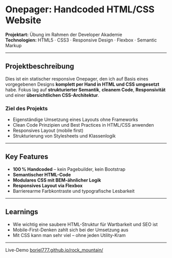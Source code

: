 # Onepager: Handcoded HTML/CSS Website

**Projektart:** Übung im Rahmen der Developer Akademie  
**Technologien:** HTML5 · CSS3 · Responsive Design · Flexbox · Semantic Markup

---

## Projektbeschreibung

Dies ist ein statischer responsive Onepager, den ich auf Basis eines vorgegebenen Designs **komplett per Hand in HTML und CSS umgesetzt** habe. Fokus lag auf **strukturierter Semantik**, **cleanem Code**, **Responsivität** und einer **übersichtlichen CSS-Architektur**.

### Ziel des Projekts

- Eigenständige Umsetzung eines Layouts ohne Frameworks  
- Clean Code Prinzipien und Best Practices in HTML/CSS anwenden  
- Responsives Layout (mobile first)
- Strukturierung von Stylesheets und Klassenlogik

---

## Key Features

-  **100 % Handcoded** – kein Pagebuilder, kein Bootstrap  
-  **Semantischer HTML-Code**  
-  **Modulares CSS mit BEM-ähnlicher Logik**  
-  **Responsives Layout via Flexbox**  
-  Barrierearme Farbkontraste und typografische Lesbarkeit

---

## Learnings

- Wie wichtig eine saubere HTML-Struktur für Wartbarkeit und SEO ist  
- Mobile-First-Denken zahlt sich bei der Umsetzung aus  
- Mit CSS kann man sehr viel – ohne jeden Utility-Kram

---


Live-Demo
<a href="https://boriel777.github.io/rock_mountain/" noopener noreferrer target="_blank">boriel777.github.io/rock_mountain/</a>
